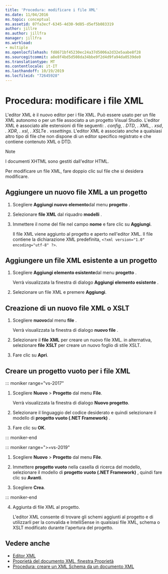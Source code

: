 ```yaml
---
title: 'Procedura: modificare i file XML'
ms.date: 11/04/2016
ms.topic: conceptual
ms.assetid: 07fa3ecf-6345-4d30-9d85-d5ef5b083319
author: jillre
ms.author: jillfra
manager: jillfra
ms.workload:
- multiple
ms.openlocfilehash: fd8671bf45230ec24a37d5006a2d32e5aabe8f28
ms.sourcegitcommit: a8e8f4bd5d508da34bbe9f2d4d9fa94da0539de0
ms.translationtype: MT
ms.contentlocale: it-IT
ms.lasthandoff: 10/19/2019
ms.locfileid: "72645928"
---
```

# <a name="how-to-edit-xml-files"></a>Procedura: modificare i file XML

L'editor XML è il nuovo editor per i file XML. Può essere usato per un file XML autonomo o per un file associato a un progetto Visual Studio. L'editor XML è associato alle estensioni di file seguenti: *. config*, *. DTD*, *. XML*, *. xsd*, *. XDR*, *. xsl*, *. XSLT*e *. vssettings*. L'editor XML è associato anche a qualsiasi altro tipo di file che non dispone di un editor specifico registrato e che contiene contenuto XML o DTD.

> [!NOTE]
> I documenti XHTML sono gestiti dall'editor HTML.

Per modificare un file XML, fare doppio clic sul file che si desidera modificare.

## <a name="add-a-new-xml-file-to-a-project"></a>Aggiungere un nuovo file XML a un progetto

1. Scegliere **Aggiungi nuovo elemento**dal menu **progetto** .

2. Selezionare **file XML** dal riquadro **modelli** .

3. Immettere il nome del file nel campo **nome** e fare clic su **Aggiungi**.

   Il file XML viene aggiunto al progetto e aperto nell'editor XML. Il file contiene la dichiarazione XML predefinita, `<?xml version="1.0" encoding="utf-8" ?>`.

## <a name="add-an-existing-xml-file-to-a-project"></a>Aggiungere un file XML esistente a un progetto

1. Scegliere **Aggiungi elemento esistente**dal menu **progetto** .

   Verrà visualizzata la finestra di dialogo **Aggiungi elemento esistente** .

2. Selezionare un file XML e premere **Aggiungi**.

## <a name="create-a-new-xml-or-xslt-file"></a>Creazione di un nuovo file XML o XSLT

1. Scegliere **nuovo**dal menu **file** .

   Verrà visualizzata la finestra di dialogo **nuovo file** .

2. Selezionare il **file XML** per creare un nuovo file XML. in alternativa, selezionare **file XSLT** per creare un nuovo foglio di stile XSLT.

3. Fare clic su **Apri**.

## <a name="create-an-empty-project-for-xml-files"></a>Creare un progetto vuoto per i file XML

::: moniker range="vs-2017"

1. Scegliere **Nuovo** > **Progetto** dal menu **File**.

   Verrà visualizzata la finestra di dialogo **Nuovo progetto**.

2. Selezionare il linguaggio del codice desiderato e quindi selezionare il modello di **progetto vuoto (.NET Framework)** .

3. Fare clic su **OK**.

::: moniker-end

::: moniker range=">=vs-2019"

1. Scegliere **Nuovo** > **Progetto** dal menu **File**.

2. Immettere **progetto vuoto** nella casella di ricerca del modello, selezionare il modello di **progetto vuoto (.NET Framework)** , quindi fare clic su **Avanti**.

3. Scegliere **Crea**.

::: moniker-end

4. Aggiunta di file XML al progetto.

   L'editor XML consente di trovare gli schemi aggiunti al progetto e di utilizzarli per la convalida e IntelliSense in qualsiasi file XML, schema o XSLT modificato durante l'apertura del progetto.

## <a name="see-also"></a>Vedere anche

- [Editor XML](../xml-tools/xml-editor.md)
- [Proprietà del documento XML, finestra Proprietà](../xml-tools/xml-document-properties-properties-window.md)
- [Procedura: creare un XML Schema da un documento XML](../xml-tools/how-to-create-an-xml-schema-from-an-xml-document.md)